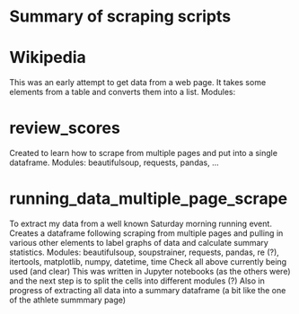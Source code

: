 # Summary of scraping scripts


# Wikipedia
This was an early attempt to get data from a web page. It takes some elements from a table and converts them into a list.
Modules:

# review_scores
Created to learn how to scrape from multiple pages and put into a single dataframe. 
Modules: beautifulsoup, requests, pandas, ...

# running_data_multiple_page_scrape
To extract my data from a well known Saturday morning running event. Creates a dataframe following scraping from multiple pages and pulling in various other elements to label graphs of data and calculate summary statistics. 
Modules: beautifulsoup, soupstrainer, requests, pandas, re (?), itertools, matplotlib, numpy, datetime, time
Check all above currently being used (and clear)
This was written in Jupyter notebooks (as the others were) and the next step is to split the cells into different modules (?)
Also in progress of extracting all data into a summary dataframe (a bit like the one of the athlete summmary page)





